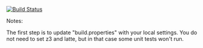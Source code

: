 [![Build Status](https://travis-ci.org/18966330/green)](https://travis-ci.org/18966330/green)

Notes:

The first step is to update "build.properties" with your local
settings.  You do not need to set z3 and latte, but in that case
some unit tests won't run.
